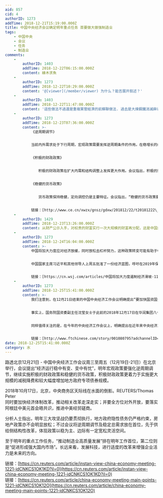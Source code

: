 ```yaml
---
aid: 857
cid: 4
authorID: 1273
addTime: 2018-12-21T15:19:00.000Z
title: 中国中央经济会议确定明年重点任务 首要做大做强制造业
tags:
    - 中国中央
    - 会议
    - 任务
    - 制造业
comments:
    -
        authorID: 1403
        addTime: 2018-12-22T06:15:00.000Z
        content: 緣木求魚
    -
        authorID: 1273
        addTime: 2018-12-22T10:29:00.000Z
        content: '@[viewer](/member/viewer) 为什么？能否展开叙述？'
    -
        authorID: 1403
        addTime: 2018-12-22T11:47:00.000Z
        content: '這些做法不過還是重複黨管經濟的前蘇聯做法. 過去是大煉鋼鐵消滅麻雀, 如今要搞製造業.'
    -
        authorID: 1273
        addTime: 2018-12-23T07:36:00.000Z
        content: >-
            《逆周期调节》


            当前内外需求处于下行周期，宏观政策需要发挥逆周期条件的作用。在稳增长的经济工作总基调下，主要做好“六个稳”，稳就业、稳金融、稳外贸、稳外资、稳投资、稳预期，提振市场信心。会议指出，2019年将实施积极财政政策和稳健货币政策，保持经济运行在合理区间。


            《积极的财政政策》


            　　积极的财政政策在扩大内需和结构调整上发挥更大作用。会议指出，积极的财政政策要加力提效，实施更大规模的减税降费，较大幅度增加地方政府专项债券规模。2019年将扩大财政支出规模，预计财政赤字率可能从今年的2.6%调升至3%左右，着力提振市场信心，更好地发挥积极财政政策促进经济增长的作用。实施更大规模的减税降费，降低市场主体负担，促进生产扩展和供给增加。预计将推进增值税改革，下调增值税税率，扩大高技术产业投资支出、科技创新研发费用的税前抵扣优惠，大幅度降低、制造业、零售业、中小微生产企业的整体税负。积极财政政策重点支持基建和补短板薄弱领域，将较大幅度增加地方政府专项债券规模，对重点投资项目保障项目资金需求。2018年地方政府专项债券安排1.35万亿元，2019年可能显著高于此规模。


            《稳健的货币政策》


            　　货币政策保持稳健，定向调控仍是主要特征。会议指出，“稳健的货币政策要松紧适度，保持流动性合理充裕，改善货币政策传导机制，提高直接融资比重，解决好民营企业和小微企业融资难融资贵问题”。该表述基本延续了近一段时间以来的货币政策基调，意味着明年货币政策保持稳健偏松，流动性较为合理适度，定向调控、精准滴灌仍是明年货币政策操作的主要特征，继续加大对民营、中小企业等薄弱领域的支持。同时货币政策调控也会注重增强灵活性和前瞻性，会根据经济形势变化进行灵活、前瞻调整。另一方面，除非有严重的负面冲击，否则货币政策“大水漫灌”的可能性不大。在此情况下，预计明年可能有2-3次降准，且定向降准的概率更大。鉴于贷款利率很可能即将下行、目前存贷款基准利率已是历史最低，预计全面降息的可能性仍不大。


            链接：[http://www.ce.cn/xwzx/gnsz/gdxw/201812/22/t20181222\_31090394.shtml](http://www.ce.cn/xwzx/gnsz/gdxw/201812/22/t20181222_31090394.shtml)
    -
        authorID: 1429
        addTime: 2018-12-23T13:26:00.000Z
        content: 从财产公示入手，对权贵的财富实行一次大规模的财富再分配，这是中国解决问题的唯一途径。当然也只会是最后的手段。
    -
        authorID: 1273
        addTime: 2018-12-24T16:04:00.000Z
        content: >-
            中国将加大力度应对经济放缓，同时放松去杠杆努力，这种政策转变可能有助于中国经受住中美贸易冲突的短期冲击，但会增加中长期风险。


            中国国家主席习近平和其他领导人上周五批准了一份经济蓝图，呼吁在2019年保持经济运行在合理区间，同时推出了旨在促进投资和消费的一系列措施，其中包括放松信贷，尤其是放松对地方政府的信贷，并实施更大规模的减税。


            链接：[https://cn.wsj.com/articles/中国将加大力度遏制经济滑坡-11545616512?tesla=y](https://cn.wsj.com/articles/中国将加大力度遏制经济滑坡-11545616512?tesla=y)
    -
        authorID: 1273
        addTime: 2018-12-25T15:41:00.000Z
        content: >-
            我们注意到，在12月21日结束的中国中央经济工作会议明确提出“要加快国资国企改革，坚持政企分开、政资分开和公平竞争原则，做优做强做大国有资本，加快实现从管企业向管资本转化”，“改组成立一批国有资本投资公司，组建一批国有资本营运公司，积极推进混合所有制改革”。我们理解，通过组建投资营运公司以实现从以往“管人管事管企业”向“管资本”的国有资产管理体系的改革将成为2019年国企改革推进的重点。它同时构成本轮国企混改与上一轮“国企股份制改造”最具标志性的差异。


            事实上，国务院国资委副主任沈莹女士于此前的2018年12月17日在华润集团八十周年纪念大会上表示，华润集团将开展国有资本运营投资公司试点。


            同样值得关注的是，在今年的中央经济工作会议上，明确提出在近年来中央经济工作会议上鲜少提及的“坚持政企分开、政资分开和公平竞争原则”。这一定程度表明，相关决策部门也许已经意识到，这或许才是实现从以往“管人管事管企业”向“管资本”转化的国有资产管理体系改革成功和提升国资保值增值能力的关键。当然，明年国企改革在新的中央经济工作会议部署和指导下的如何推进和展开还有待进一步观察。


            链接：[http://www.ftchinese.com/story/001080795?adchannelID=&full=y](http://www.ftchinese.com/story/001080795?adchannelID=&full=y)
date: 2018-12-25T15:41:00.000Z
category: 水
---
```


路透北京12月21日 - 中国中央经济工作会议周三至周五（12月19日-21日）在北京举行，会议提出“经济运行稳中有变、变中有忧”，明年宏观政策要强化逆周期调节，继续实施积极的财政政策和稳健的货币政策，积极财政政策更着力于实施更大规模的减税降费和较大幅度增加地方政府专项债券规模。

2018年10月17日，北京，中央商务区天际线在水面的倒影。REUTERS/Thomas Peter  
同时要加快经济体制改革，推动相关改革走深走实；并要全方位对外开放，要落实阿根廷中美元首会晤共识，推进中美经贸磋商。

分析人士指出，明年三大攻坚战仍要贯彻执行，地方政府隐性债务仍严格约束，房地产政策亦不会明显放松；不过会议将逆周期调节及稳定总需求放在首位，先于供给侧结构性改革，体现政策以稳为主、边际有一定宽松灵活空间。

至于明年的重点工作任务，“推动制造业高质量发展”排在明年工作首位，第二位则是“促进形成强大国内市场”。长远来看，发展科技，进行适度的改革来增强企业活力是未来的方向。

链接：[https://cn.reuters.com/article/instan-view-china-economy-meeting-1221-idCNKCS1OK1KD?il=0](https://cn.reuters.com/article/instan-view-china-economy-meeting-1221-idCNKCS1OK1KD?il=0)  
链接：[https://cn.reuters.com/article/china-economy-meeting-main-points-1221-idCNKCS1OK12O](https://cn.reuters.com/article/china-economy-meeting-main-points-1221-idCNKCS1OK12O)
